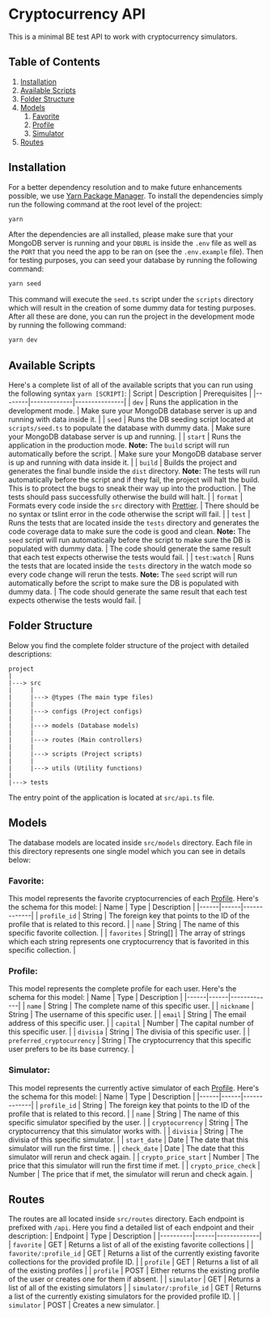 ﻿# Cryptocurrency API

This is a minimal BE test API to work with cryptocurrency simulators.
## Table of Contents
1. [Installation](#installation)
2. [Available Scripts](#available-scripts)
3. [Folder Structure](#folder-structure)
4. [Models](#models)
	1. [Favorite](#favorite)
	2. [Profile](#profile) 
	3. [Simulator](#simulator)
5. [Routes](#routes)


## Installation
For a better dependency resolution and to make future enhancements possible, we use [Yarn Package Manager](https://yarnpkg.com/).
To install the dependencies simply run the following command at the root level of the project:
```bash
yarn
```
After the dependencies are all installed, please make sure that your MongoDB server is running and your `DBURL` is inside the `.env` file as well as the `PORT` that you need the app to be ran on (see the `.env.example` file). Then for testing purposes, you can seed your database by running the following command:
```bash
yarn seed
```
This command will execute the `seed.ts` script under the `scripts` directory which will result in the creation of some dummy data for testing purposes.
After all these are done, you can run the project in the development mode by running the following command:
```bash
yarn dev
```

## Available Scripts
Here's a complete list of all of the available scripts that you can run using the following syntax `yarn [SCRIPT]`:
| Script | Description | Prerequisites |
|--------|-------------|---------------|
| `dev`  | Runs the application in the development mode. | Make sure your MongoDB database server is up and running with data inside it. |
| `seed`  | Runs the DB seeding script located at `scripts/seed.ts` to populate the database with dummy data. | Make sure your MongoDB database server is up and running. |
| `start`  | Runs the application in the production mode. **Note:** The `build` script will run automatically before the script. | Make sure your MongoDB database server is up and running with data inside it. |
| `build`  | Builds the project and generates the final bundle inside the `dist` directory. **Note:** The tests will run automatically before the script and if they fail, the project will halt the build. This is to protect the bugs to sneak their way up into the production. | The tests should pass successfully otherwise the build will halt. |
| `format`  | Formats every code inside the `src` directory with [Prettier](https://prettier.io/). | There should be no syntax or tslint error in the code otherwise the script will fail. |
| `test`  | Runs the tests that are located inside the `tests` directory and generates the code coverage data to make sure the code is good and clean. **Note:** The `seed` script will run automatically before the script to make sure the DB is populated with dummy data. | The code should generate the same result that each test expects otherwise the tests would fail. |
| `test:watch`  | Runs the tests that are located inside the `tests` directory in the watch mode so every code change will rerun the tests. **Note:** The `seed` script will run automatically before the script to make sure the DB is populated with dummy data. | The code should generate the same result that each test expects otherwise the tests would fail. |

## Folder Structure
Below you find the complete folder structure of the project with detailed descriptions:
```
project
|
|---> src
|     |
|     |---> @types (The main type files)
|     |
|     |---> configs (Project configs)
|     |
|     |---> models (Database models)
|     |
|     |---> routes (Main controllers)
|     |
|     |---> scripts (Project scripts)
|     |
|     |---> utils (Utility functions)
|
|---> tests
```
The entry point of the application is located at `src/api.ts` file.

## Models
The database models are located inside `src/models` directory. Each file in this directory represents one single model which you can see in details below:
### Favorite:
This model represents the favorite cryptocurrencies of each [Profile](#profile). Here's the schema for this model:
| Name | Type | Description |
|------|------|-------------|
| `profile_id` | String | The foreign key that points to the ID of the profile that is related to this record. |
| `name` | String | The name of this specific favorite collection. |
| `favorites` | String[] | The array of strings which each string represents one cryptocurrency that is favorited in this specific collection. |

### Profile:
This model represents the complete profile for each user. Here's the schema for this model:
| Name | Type | Description |
|------|------|-------------|
| `name` | String | The complete name of this specific user. |
| `nickname` | String | The username of this specific user. |
| `email` | String | The email address of this specific user. |
| `capital` | Number | The capital number of this specific user. |
| `divisia` | String | The divisia of this specific user. |
| `preferred_cryptocurrency` | String | The cryptocurrency that this specific user prefers to be its base currency. |

### Simulator:
This model represents the currently active simulator of each [Profile](#profile). Here's the schema for this model:
| Name | Type | Description |
|------|------|-------------|
| `profile_id` | String | The foreign key that points to the ID of the profile that is related to this record. |
| `name` | String | The name of this specific simulator specified by the user. |
| `cryptocurrency` | String | The cryptocurrency that this simulator works with. |
| `divisia` | String | The divisia of this specific simulator. |
| `start_date` | Date | The date that this simulator will run the first time. |
| `check_date` | Date | The date that this simulator will rerun and check again. |
| `crypto_price_start` | Number | The price that this simulator will run the first time if met. |
| `crypto_price_check` | Number | The price that if met, the simulator will rerun and check again. |

## Routes
The routes are all located inside `src/routes` directory. Each endpoint is prefixed with `/api`. Here you find a detailed list of each endpoint and their description:
| Endpoint | Type | Description |
|----------|------|-------------|
| `favorite` | GET | Returns a list of all of the existing favorite collections |
| `favorite/:profile_id` | GET | Returns a list of the currently existing favorite collections for the provided profile ID. |
| `profile` | GET | Returns a list of all of the existing profiles |
| `profile` | POST | Either returns the existing profile of the user or creates one for them if absent. |
| `simulator` | GET | Returns a list of all of the existing simulators |
| `simulator/:profile_id` | GET  | Returns a list of the currently existing simulators for the provided profile ID. |
| `simulator` | POST | Creates a new simulator. |
